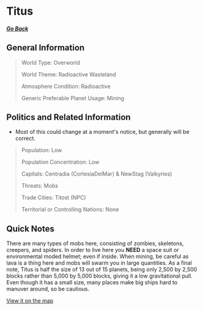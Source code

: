 # Titus

##### [Go Back](/wiki/space#planets)

## General Information

> World Type: Overworld
>
> World Theme: Radioactive Wasteland
>
> Atmosphere Condition: Radioactive
>
> Generic Preferable Planet Usage: Mining

## Politics and Related Information

* Most of this could change at a moment's notice, but generally will be correct.

> Population: Low
>
> Population Concentration: Low
>
> Capitals: Centradia (CortesiaDelMar) & NewStag (Valkyries)
>
> Threats: Mobs
>
> Trade Cities: Titost (NPC)
>
> Territorial or Controlling Nations: None

## Quick Notes

There are many types of mobs here, consisting of zombies, skeletons, creepers, and spiders. In order to live here you **NEED** a space suit or environmental moded helmet; even if inside. When mining, be careful as lava is a thing here and mobs will swarm you in large quantities. As a final note, Titus is half the size of 13 out of 15 planets, being only 2,500 by 2,500 blocks rather than 5,000 by 5,000 blocks, giving it a low gravitational pull. Even though it has a small size, many places make big ships hard to manuver around, so be cautious.

[View it on the map](https://dynmap.starlegacy.net/?worldname=Titus)